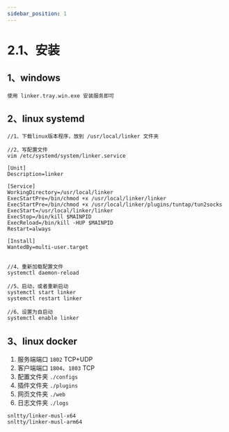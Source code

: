```yaml
---
sidebar_position: 1
---
```


# 2.1、安装

## 1、windows
```
使用 linker.tray.win.exe 安装服务即可
```


## 2、linux  systemd
```
//1、下载linux版本程序，放到 /usr/local/linker 文件夹

//2、写配置文件
vim /etc/systemd/system/linker.service

[Unit]
Description=linker

[Service]
WorkingDirectory=/usr/local/linker
ExecStartPre=/bin/chmod +x /usr/local/linker/linker
ExecStartPre=/bin/chmod +x /usr/local/linker/plugins/tuntap/tun2socks
ExecStart=/usr/local/linker/linker
ExecStop=/bin/kill $MAINPID
ExecReload=/bin/kill -HUP $MAINPID
Restart=always

[Install]
WantedBy=multi-user.target


//4、重新加载配置文件
systemctl daemon-reload

//5、启动，或者重新启动
systemctl start linker
systemctl restart linker

//6、设置为自启动
systemctl enable linker
```

## 3、linux docker

1. 服务端端口 `1802` TCP+UDP
2. 客户端端口 `1804`、`1803` TCP
3. 配置文件夹 `./configs`
4. 插件文件夹 `./plugins`
5. 网页文件夹 `./web`
6. 日志文件夹 `./logs`

```
snltty/linker-musl-x64
snltty/linker-musl-arm64
```